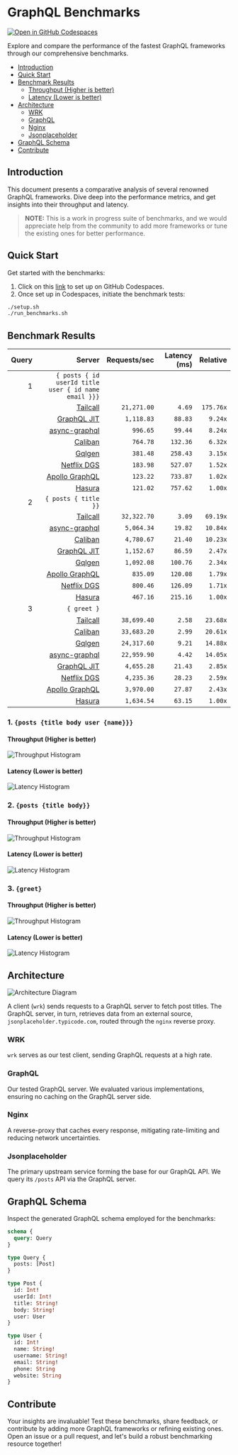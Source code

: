 # GraphQL Benchmarks <!-- omit from toc -->

[![Open in GitHub Codespaces](https://github.com/codespaces/badge.svg)](https://codespaces.new/tailcallhq/graphql-benchmarks)

Explore and compare the performance of the fastest GraphQL frameworks through our comprehensive benchmarks.

- [Introduction](#introduction)
- [Quick Start](#quick-start)
- [Benchmark Results](#benchmark-results)
  - [Throughput (Higher is better)](#throughput-higher-is-better)
  - [Latency (Lower is better)](#latency-lower-is-better)
- [Architecture](#architecture)
  - [WRK](#wrk)
  - [GraphQL](#graphql)
  - [Nginx](#nginx)
  - [Jsonplaceholder](#jsonplaceholder)
- [GraphQL Schema](#graphql-schema)
- [Contribute](#contribute)

[Tailcall]: https://github.com/tailcallhq/tailcall
[Gqlgen]: https://github.com/99designs/gqlgen
[Apollo GraphQL]: https://github.com/apollographql/apollo-server
[Netflix DGS]: https://github.com/netflix/dgs-framework
[Caliban]: https://github.com/ghostdogpr/caliban
[async-graphql]: https://github.com/async-graphql/async-graphql
[Hasura]: https://github.com/hasura/graphql-engine
[GraphQL JIT]: https://github.com/zalando-incubator/graphql-jit

## Introduction

This document presents a comparative analysis of several renowned GraphQL frameworks. Dive deep into the performance metrics, and get insights into their throughput and latency.

> **NOTE:** This is a work in progress suite of benchmarks, and we would appreciate help from the community to add more frameworks or tune the existing ones for better performance.

## Quick Start

Get started with the benchmarks:

1. Click on this [link](https://codespaces.new/tailcallhq/graphql-benchmarks) to set up on GitHub Codespaces.
2. Once set up in Codespaces, initiate the benchmark tests:

```bash
./setup.sh
./run_benchmarks.sh
```

## Benchmark Results

<!-- PERFORMANCE_RESULTS_START -->

| Query | Server | Requests/sec | Latency (ms) | Relative |
|-------:|--------:|--------------:|--------------:|---------:|
| 1 | `{ posts { id userId title user { id name email }}}` |
|| [Tailcall] | `21,271.00` | `4.69` | `175.76x` |
|| [GraphQL JIT] | `1,118.83` | `88.83` | `9.24x` |
|| [async-graphql] | `996.65` | `99.44` | `8.24x` |
|| [Caliban] | `764.78` | `132.36` | `6.32x` |
|| [Gqlgen] | `381.48` | `258.43` | `3.15x` |
|| [Netflix DGS] | `183.98` | `527.07` | `1.52x` |
|| [Apollo GraphQL] | `123.22` | `733.87` | `1.02x` |
|| [Hasura] | `121.02` | `757.62` | `1.00x` |
| 2 | `{ posts { title }}` |
|| [Tailcall] | `32,322.70` | `3.09` | `69.19x` |
|| [async-graphql] | `5,064.34` | `19.82` | `10.84x` |
|| [Caliban] | `4,780.67` | `21.40` | `10.23x` |
|| [GraphQL JIT] | `1,152.67` | `86.59` | `2.47x` |
|| [Gqlgen] | `1,092.08` | `100.76` | `2.34x` |
|| [Apollo GraphQL] | `835.09` | `120.08` | `1.79x` |
|| [Netflix DGS] | `800.46` | `126.09` | `1.71x` |
|| [Hasura] | `467.16` | `215.16` | `1.00x` |
| 3 | `{ greet }` |
|| [Tailcall] | `38,699.40` | `2.58` | `23.68x` |
|| [Caliban] | `33,683.20` | `2.99` | `20.61x` |
|| [Gqlgen] | `24,317.60` | `9.21` | `14.88x` |
|| [async-graphql] | `22,959.90` | `4.42` | `14.05x` |
|| [GraphQL JIT] | `4,655.28` | `21.43` | `2.85x` |
|| [Netflix DGS] | `4,235.36` | `28.23` | `2.59x` |
|| [Apollo GraphQL] | `3,970.00` | `27.87` | `2.43x` |
|| [Hasura] | `1,634.54` | `63.15` | `1.00x` |

<!-- PERFORMANCE_RESULTS_END -->



### 1. `{posts {title body user {name}}}`
#### Throughput (Higher is better)

![Throughput Histogram](assets/req_sec_histogram1.png)

#### Latency (Lower is better)

![Latency Histogram](assets/latency_histogram1.png)

### 2. `{posts {title body}}`
#### Throughput (Higher is better)

![Throughput Histogram](assets/req_sec_histogram2.png)

#### Latency (Lower is better)

![Latency Histogram](assets/latency_histogram2.png)

### 3. `{greet}`
#### Throughput (Higher is better)

![Throughput Histogram](assets/req_sec_histogram3.png)

#### Latency (Lower is better)

![Latency Histogram](assets/latency_histogram3.png)

## Architecture

![Architecture Diagram](assets/architecture.png)

A client (`wrk`) sends requests to a GraphQL server to fetch post titles. The GraphQL server, in turn, retrieves data from an external source, `jsonplaceholder.typicode.com`, routed through the `nginx` reverse proxy.

### WRK

`wrk` serves as our test client, sending GraphQL requests at a high rate.

### GraphQL

Our tested GraphQL server. We evaluated various implementations, ensuring no caching on the GraphQL server side.

### Nginx

A reverse-proxy that caches every response, mitigating rate-limiting and reducing network uncertainties.

### Jsonplaceholder

The primary upstream service forming the base for our GraphQL API. We query its `/posts` API via the GraphQL server.

## GraphQL Schema

Inspect the generated GraphQL schema employed for the benchmarks:

```graphql
schema {
  query: Query
}

type Query {
  posts: [Post]
}

type Post {
  id: Int!
  userId: Int!
  title: String!
  body: String!
  user: User
}

type User {
  id: Int!
  name: String!
  username: String!
  email: String!
  phone: String
  website: String
}
```

## Contribute

Your insights are invaluable! Test these benchmarks, share feedback, or contribute by adding more GraphQL frameworks or refining existing ones. Open an issue or a pull request, and let's build a robust benchmarking resource together!
